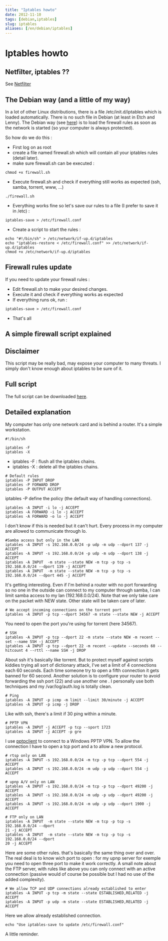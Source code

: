 ```yaml
---
title: "Iptables howto"
date: 2012-11-10
tags: [debian,iptables]
slug: iptables
aliases: [/en/debian/iptables]
---
```

# Iptables howto

## Netfilter, iptables ??
See [Netfilter](http://fr.wikipedia.org/wiki/Special:Search?search=Netfilter)

## The Debian way (and a little of my way)

In a lot of other Linux distributions, there is a file /etc/init.d/iptables which is loaded automatically. There is no such file in Debian (at least in Etch and Lenny). The Debian way (see [here](http://www.debian-administration.org/articles/445)) is to load the firewall rules as soon as the network is started (so your computer is always protected).

So how do we do this :

*	First log on as root
*	create a file named firewall.sh which will contain all your iptables rules (detail later).
*	make sure firewall.sh can be executed :

```
chmod +x firewall.sh
```

*	Execute firewall.sh and check if everything still works as expected (ssh, samba, torrent, www, ...)

```
./firewall.sh
```

*	Everything works fine so let's save our rules to a file (I prefer to save it in /etc) :

```
iptables-save > /etc/firewall.conf
```

*	Create a script to start the rules :

```
echo "#!/bin/sh" > /etc/network/if-up.d/iptables 
echo "iptables-restore < /etc/firewall.conf" >> /etc/network/if-up.d/iptables 
chmod +x /etc/network/if-up.d/iptables 
```

## Firewall rules update

If you need to update your firewall rules :

*	Edit firewall.sh to make your desired changes.
*	Execute it and check if everything works as expected
*	If everything runs ok, run :

```
iptables-save > /etc/firewall.conf
```

*	That's all

## A simple firewall script explained

## Disclaimer
This script may be really bad, may expose your computer to many threats. I simply don't know enough about iptables to be sure of it.

## Full script

The full script can be downloaded [here](/en/debian/iptables-script).

## Detailed explanation

My computer has only one network card and is behind a router. It's a simple workstation.

```
#!/bin/sh

iptables -F
iptables -X
```

*	iptables -F : flush all the iptables chains.
*	iptables -X : delete all the iptables chains.

```
# Default rules
iptables -P INPUT DROP
iptables -P FORWARD DROP
iptables -P OUTPUT ACCEPT
```

iptables -P define the policy (the default way of handling connections).

```
iptables -A INPUT -i lo -j ACCEPT
iptables -A FORWARD -i lo -j ACCEPT
iptables -A FORWARD -o lo -j ACCEPT
```

I don't know if this is needed but it can't hurt. Every process in my computer are allowed to communicate through lo.

```
#Samba access but only in the LAN
iptables -A INPUT -s 192.168.0.0/24 -p udp -m udp --dport 137 -j ACCEPT
iptables -A INPUT -s 192.168.0.0/24 -p udp -m udp --dport 138 -j ACCEPT
iptables -A INPUT  -m state --state NEW -m tcp -p tcp -s 192.168.0.0/24 --dport 139 -j ACCEPT
iptables -A INPUT  -m state --state NEW -m tcp -p tcp -s 192.168.0.0/24 --dport 445 -j ACCEPT
```

It's getting interesting. Even if I'm behind a router with no port forwarding so no one in the outside can connect to my computer through samba, I can limit samba access to my lan (192.168.0.0/24). Note that we only take care on the packet with NEW state. Other state will be taken care of later.

```
# We accept incoming connections on the torrent port
iptables -A INPUT -p tcp --dport 34567 -m state --state NEW -j ACCEPT
```

You need to open the port you're using for torrent (here 34567).

```
# SSH
iptables -A INPUT -p tcp --dport 22 -m state --state NEW -m recent --set --name SSH -j ACCEPT
iptables -A INPUT -p tcp --dport 22 -m recent --update --seconds 60 --hitcount 4 --rttl --name SSH -j DROP
```

About ssh it's basically like torrent. But to protect myself against scripts kiddies trying all sort of dictionary attack, I've set a limit of 4 connections each 60 seconds. Each time someone try to open a fifth connection it gets banned for 60 second. Another solution is to configure your router to avoid forwarding the ssh port (22) and use another one . I personally use both techniques and my /var/log/auth.log is totally clean.

```
# Ping
iptables -A INPUT -p icmp -m limit --limit 30/minute -j ACCEPT
iptables -A INPUT -p icmp -j DROP
```

Like with ssh, there's a limit if 30 ping within a minute.

```
# PPTP VPN
iptables -A INPUT -j ACCEPT -p tcp --sport 1723
iptables -A INPUT -j ACCEPT -p gre
```

I use [pptpclient](http://pptpclient.sourceforge.net/) to connect to a Windows PPTP VPN. To allow the connection I have to open a tcp port and a to allow a new protocol.

```
# rtsp only on LAN
iptables -A INPUT -s 192.168.0.0/24 -m tcp -p tcp --dport 554 -j ACCEPT
iptables -A INPUT -s 192.168.0.0/24 -m udp -p udp --dport 554 -j ACCEPT

# upnp A/V only on LAN
iptables -A INPUT -s 192.168.0.0/24 -m tcp -p tcp --dport 49200 -j ACCEPT
iptables -A INPUT -s 192.168.0.0/24 -m udp -p udp --dport 49200 -j ACCEPT
iptables -A INPUT -s 192.168.0.0/24 -m udp -p udp --dport 1900 -j ACCEPT

# FTP only on LAN
iptables -A INPUT  -m state --state NEW -m tcp -p tcp -s 192.168.0.0/24 --dport
21 -j ACCEPT
iptables -A INPUT  -m state --state NEW -m tcp -p tcp -s 192.168.0.0/24 --dport
20 -j ACCEPT
```

Here are some other rules. that's basically the same thing over and over. The real deal is to know wich port to open : for my upnp server for exemple you need to open three port to make it work correctly. A small note about the FTP server, with rules like above you can only connect with an active connection (passive would of course be possible but I had no use of the added complexity).

```
# We allow TCP and UDP connections already established to enter
iptables -A INPUT -p tcp -m state --state ESTABLISHED,RELATED -j ACCEPT
iptables -A INPUT -p udp -m state --state ESTABLISHED,RELATED -j ACCEPT
```

Here we allow already established connection.

```
echo "Use iptables-save to update /etc/firewall.conf"
```

A little reminder.

